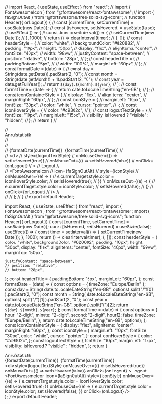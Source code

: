 // import React, { useState, useEffect } from "react";
// import { FontAwesomeIcon } from "@fortawesome/react-fontawesome";
// import { faSignOutAlt } from "@fortawesome/free-solid-svg-icons";
// function Header({ onLogout }) {
//   const [currentTime, setCurrentTime] = useState(new Date());
//   const [isHovered, setIsHovered] = useState(false);
//   useEffect(() => {
//     const timer = setInterval(() => {
//       setCurrentTime(new Date());
//     }, 1000);
//     return () => clearInterval(timer);
//   }, []);
//   const headerStyle = {
//     color: "white",
//     backgroundColor: "#820882",
//     padding: "10px",
//     height: "30px",
//     display: "flex",
//     alignItems: "center",
//     fontSize: "40px",
//     width: "98vw",
//     justifyContent: "space-between",
//     position: "relative",
//     bottom: "28px",
//   };
//   const headerTitle = {
//     paddingBottom: "5px",
//     // width: "100%",
//     marginLeft: "60px",
//   };
//   const formatDate = (date) => {
//     const day = String(date.getDate()).padStart(2, "0");
//     const month = String(date.getMonth() + 1).padStart(2, "0");
//     const year = date.getFullYear();
//     return `${day}.${month}.${year}`;
//   };
//   const formatTime = (date) => {
//     return date.toLocaleTimeString("en-GB");
//   };
//   const iconContainerStyle = {
//     display: "flex",
//     alignItems: "center",
//     marginRight: "60px",
//   };
//   const iconStyle = {
//     marginLeft: "10px",
//     fontSize: "30px",
//     color: "white",
//     cursor: "pointer",
//   };
//   const iconHoverStyle = {
//     color: "#c9302c",
//   };
//   const logoutTextStyle = {
//     fontSize: "10px",
//     marginLeft: "15px",
//     visibility: isHovered ? "visible" : "hidden",
//   };
//   return (
//     <div style={headerStyle}>
//       <div style={headerTitle}>Anrufstatistik</div>
//       <div style={iconContainerStyle}>
//         <div>
//           {formatDate(currentTime)}&nbsp;&nbsp;{formatTime(currentTime)}
//         </div>
//         <div
//           style={logoutTextStyle}
//           onMouseOver={() => setIsHovered(true)}
//           onMouseOut={() => setIsHovered(false)}
//           onClick={onLogout}
//         >
//           Logout
//         </div>
//         <FontAwesomeIcon
//           icon={faSignOutAlt}
//           style={iconStyle}
//           onMouseOver={(e) => {
//             e.currentTarget.style.color = iconHoverStyle.color;
//             setIsHovered(true);
//           }}
//           onMouseOut={(e) => {
//             e.currentTarget.style.color = iconStyle.color;
//             setIsHovered(false);
//           }}
//           onClick={onLogout}
//         />
//       </div>
//     </div>
//   );
// }
// export default Header;

import React, { useState, useEffect } from "react";
import { FontAwesomeIcon } from "@fortawesome/react-fontawesome";
import { faSignOutAlt } from "@fortawesome/free-solid-svg-icons";
function Header({ onLogout }) {
  const [currentTime, setCurrentTime] = useState(new Date());
  const [isHovered, setIsHovered] = useState(false);
  useEffect(() => {
    const timer = setInterval(() => {
      setCurrentTime(new Date());
    }, 1000);
    return () => clearInterval(timer);
  }, []);
  const headerStyle = {
    color: "white",
    backgroundColor: "#820882",
    padding: "10px",
    height: "30px",
    display: "flex",
    alignItems: "center",
    fontSize: "40px",
    width: "99vw",
    marginTop: "50px",

    justifyContent: "space-between",
    // position: "relative",
    // bottom: "28px",
  };
  const headerTitle = {
    paddingBottom: "5px",
    marginLeft: "60px",
  };
  const formatDate = (date) => {
    const options = { timeZone: "Europe/Berlin" };
    const day = String(
      date.toLocaleDateString("en-GB", options).split("/")[0]
    ).padStart(2, "0");
    const month = String(
      date.toLocaleDateString("en-GB", options).split("/")[1]
    ).padStart(2, "0");
    const year = date.toLocaleDateString("en-GB", options).split("/")[2];
    return `${day}.${month}.${year}`;
  };
  const formatTime = (date) => {
    const options = {
      hour: "2-digit",
      minute: "2-digit",
      second: "2-digit",
      hour12: false,
      timeZone: "Europe/Berlin",
    };
    return date.toLocaleTimeString("en-GB", options);
  };
  const iconContainerStyle = {
    display: "flex",
    alignItems: "center",
    marginRight: "60px",
  };
  const iconStyle = {
    marginLeft: "10px",
    fontSize: "30px",
    color: "white",
    cursor: "pointer",
  };
  const iconHoverStyle = {
    color: "#c9302c",
  };
  const logoutTextStyle = {
    fontSize: "10px",
    marginLeft: "15px",
    visibility: isHovered ? "visible" : "hidden",
  };
  return (
    <div style={headerStyle}>
      <div style={headerTitle}>Anrufstatistik</div>
      <div style={iconContainerStyle}>
        <div>
          {formatDate(currentTime)}&nbsp;&nbsp;{formatTime(currentTime)}
        </div>
        <div
          style={logoutTextStyle}
          onMouseOver={() => setIsHovered(true)}
          onMouseOut={() => setIsHovered(false)}
          onClick={onLogout}
        >
          Logout
        </div>
        <FontAwesomeIcon
          icon={faSignOutAlt}
          style={iconStyle}
          onMouseOver={(e) => {
            e.currentTarget.style.color = iconHoverStyle.color;
            setIsHovered(true);
          }}
          onMouseOut={(e) => {
            e.currentTarget.style.color = iconStyle.color;
            setIsHovered(false);
          }}
          onClick={onLogout}
        />
      </div>
    </div>
  );
}
export default Header;

